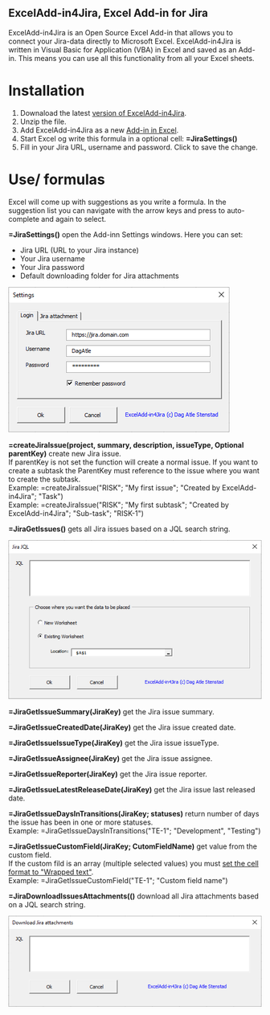 ## ExcelAdd-in4Jira, Excel Add-in for Jira

ExcelAdd-in4Jira is an Open Source Excel Add-in that allows you to connect your Jira-data directly to Microsoft Excel. 
ExcelAdd-in4Jira is written in Visual Basic for Application (VBA) in Excel and saved as an Add-in. This means you can use all this functionality from all your Excel sheets. 

# Installation
1. Downaload the latest [version of ExcelAdd-in4Jira](https://github.com/DagAtleStenstad/ExcelAdd-in4Jira/archive/master.zip).
2. Unzip the file. 
3. Add ExcelAdd-in4Jira as a new [Add-in in Excel](https://support.office.com/en-us/article/add-or-remove-add-ins-in-excel-0af570c4-5cf3-4fa9-9b88-403625a0b460).
4. Start Excel og write this formula in a optional cell: **=JiraSettings()**
5. Fill in your Jira URL, username and password. Click <Ok> to save the change. 

#  Use/ formulas
Excel will come up with suggestions as you write a formula. In the suggestion list you can navigate with the arrow keys and press <Tab> to auto-complete and <Tab> again to select.

**=JiraSettings()** open the Add-inn Settings windows. Here you can set:
* Jira URL (URL to your Jira instance)
* Your Jira username
* Your Jira password
* Default downloading folder for Jira attachments

![JiraSettings.png](resources/images/JiraSettings.png)

**=createJiraIssue(project, summary, description, issueType, Optional parentKey)** create new Jira issue.  
If parentKey is not set the function will create a normal issue. If you want to create a subtask the ParentKey must reference to the issue where you want to create the subtask.   
Example: =createJiraIssue("RISK"; "My first issue"; "Created by ExcelAdd-in4Jira"; "Task")  
Example: =createJiraIssue("RISK"; "My first subtask"; "Created by ExcelAdd-in4Jira"; "Sub-task"; "RISK-1")  

**=JiraGetIssues()** gets all Jira issues based on a JQL search string. 

![JiraJQL.png](resources/images/JiraJQL.png)

**=JiraGetIssueSummary(JiraKey)** get the Jira issue summary.

**=JiraGetIssueCreatedDate(JiraKey)** get the Jira issue created date.

**=JiraGetIssueIssueType(JiraKey)** get the Jira issue issueType.

**=JiraGetIssueAssignee(JiraKey)** get the Jira issue assignee.

**=JiraGetIssueReporter(JiraKey)** get the Jira issue reporter.

**=JiraGetIssueLatestReleaseDate(JiraKey)** get the Jira issue last released date. 

**=JiraGetIssueDaysInTransitions(JiraKey; statuses)** return number of days the issue has been in one or more statuses.  
Example: =JiraGetIssueDaysInTransitions("TE-1"; "Development", "Testing")

**=JiraGetIssueCustomField(JiraKey; CutomFieldName)** get value from the custom field.  
If the custom fild is an array (multiple selected values) you must [set the cell format to "Wrapped text"](https://www.techonthenet.com/excel/cells/wrap_text2016.php).   
Example: =JiraGetIssueCustomField("TE-1"; "Custom field name")

**=JiraDownloadIssuesAttachments(()** download all Jira attachments based on a JQL search string. 

![JiraDownloadAttachments.png](resources/images/JiraDownloadAttachments.png)